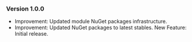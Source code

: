 ### Version 1.0.0

- Improvement: Updated module NuGet packages infrastructure.
- Improvement: Updated NuGet packages to latest stables.
New Feature: Initial release.
